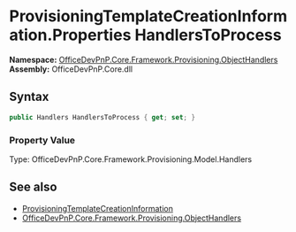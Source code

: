 # ProvisioningTemplateCreationInformation.Properties HandlersToProcess
**Namespace:** [OfficeDevPnP.Core.Framework.Provisioning.ObjectHandlers](OfficeDevPnP.Core.Framework.Provisioning.ObjectHandlers.md)  
**Assembly:** OfficeDevPnP.Core.dll  
## Syntax
```C#
public Handlers HandlersToProcess { get; set; }
```

### Property Value
Type: OfficeDevPnP.Core.Framework.Provisioning.Model.Handlers  

## See also
- [ProvisioningTemplateCreationInformation](OfficeDevPnP.Core.Framework.Provisioning.ObjectHandlers.ProvisioningTemplateCreationInformation.md) 
- [OfficeDevPnP.Core.Framework.Provisioning.ObjectHandlers](OfficeDevPnP.Core.Framework.Provisioning.ObjectHandlers.md)
